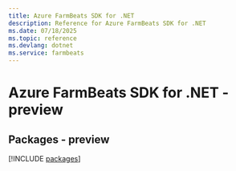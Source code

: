 ```yaml
---
title: Azure FarmBeats SDK for .NET
description: Reference for Azure FarmBeats SDK for .NET
ms.date: 07/18/2025
ms.topic: reference
ms.devlang: dotnet
ms.service: farmbeats
---
```

# Azure FarmBeats SDK for .NET - preview
## Packages - preview
[!INCLUDE [packages](farmbeats-index.md)]